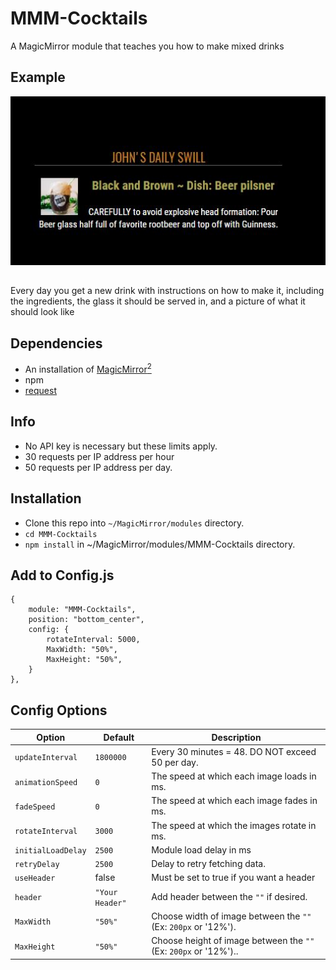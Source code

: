 # MMM-Cocktails
A MagicMirror module that teaches you how to make mixed drinks

## Example 

![](pic.JPG)
##
Every day you get a new drink with instructions on how to make it, including the ingredients, the glass it should be served in, and a picture of what it should look like

## Dependencies

* An installation of [MagicMirror<sup>2</sup>](https://github.com/MichMich/MagicMirror)
* npm
* [request](https://www.npmjs.com/package/request)


## Info

* No API key is necessary but these limits apply.
* 30 requests per IP address per hour
* 50 requests per IP address per day.

## Installation

* Clone this repo into `~/MagicMirror/modules` directory.
* `cd MMM-Cocktails`
* `npm install` in ~/MagicMirror/modules/MMM-Cocktails directory.

## Add to Config.js

    {
        module: "MMM-Cocktails",
        position: "bottom_center",
        config: {
            rotateInterval: 5000,
            MaxWidth: "50%",
            MaxHeight: "50%",
        }
    },

## Config Options

| **Option** | **Default** | **Description** |
| --- | --- | --- |
| `updateInterval` | `1800000` | Every 30 minutes = 48. DO NOT exceed 50 per day. |
| `animationSpeed` | `0` | The speed at which each image loads in ms. |
| `fadeSpeed` | `0` | The speed at which each image fades in ms. |
| `rotateInterval` | `3000` | The speed at which the images rotate in ms. |
| `initialLoadDelay` | `2500` | Module load delay in ms |
| `retryDelay` | `2500`  |Delay to retry fetching data. |
| `useHeader` | false | Must be set to true if you want a header |
| `header` | `"Your Header"` | Add header between the `""` if desired. |
| `MaxWidth` | `"50%"`|  Choose width of image between the `""` (Ex: `200px` or '12%'). |
| `MaxHeight` | `"50%"` | Choose height of image between the `""` (Ex: `200px` or '12%').. |
